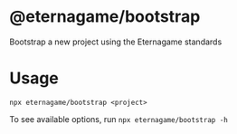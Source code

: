 # @eternagame/bootstrap

Bootstrap a new project using the Eternagame standards

# Usage

`npx eternagame/bootstrap <project>`

To see available options, run `npx eternagame/bootstrap -h`
